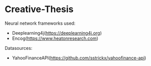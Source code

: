 # Creative-Thesis

Neural network frameworks used:
- Deeplearning4j(https://deeplearning4j.org)
- Encog(https://www.heatonresearch.com)

Datasources:
- YahooFinanceAPI(https://github.com/sstrickx/yahoofinance-api)
